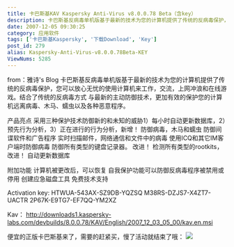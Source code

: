 ```yaml
---
title: 卡巴斯基KAV Kaspersky Anti-Virus v8.0.0.78 Beta（含key）
description: 卡巴斯基反病毒单机版基于最新的技术为您的计算机提供了传统的反病毒保护，您可以放心无忧的使用计算机来工作，交流，上网冲浪和在线游戏。结合了传统的反病毒方式与最新的主动防御技术，更加有效的保护您的计算机远离病毒、木马、蠕虫以及各种恶意程序。产品亮点采用三种保护技术防御新的和未知的威胁1）每小时自动更新数据库，2）预先行为分析，3）正在进行的行为分析，新增！防御病毒，木马和蠕虫防御间谍软件和广告程序
date: 2007-12-05 09:30:25
category: 应用软件
tags: ['卡巴斯基Kaspersky', '下载Download', 'Key']
post_id: 279
alias: Kaspersky-Anti-Virus-v8.0.0.78Beta-KEY
ViewNums: 5285
---
```

from：雅诗's Blog 卡巴斯基反病毒单机版基于最新的技术为您的计算机提供了传统的反病毒保护，您可以放心无忧的使用计算机来工作，交流，上网冲浪和在线游戏。结合了传统的反病毒方式 与最新的主动防御技术，更加有效的保护您的计算机远离病毒、木马、蠕虫以及各种恶意程序。

产品亮点
采用三种保护技术防御新的和未知的威胁1）每小时自动更新数据库，2）预先行为分析，3）正在进行的行为分析，新增！
防御病毒，木马和蠕虫
防御间谍软件和广告程序
实时扫描邮件，网络通信和文件中的病毒
使用ICQ和其它IM客户端时防御病毒
防御所有类型的键盘记录器。 改进！
检测所有类型的rootkits，改进！
自动更新数据库

附加功能
计算机被更改后，可以恢复
自我保护功能可以防御反病毒程序被禁用或停用
创建应急磁盘工具
免费技术支持

Activation key:
HTWUA-543AX-SZ9DB-YQZSQ
M38RS-DZJS7-X4ZT7-UACTR
2P67K-E9TG7-EF7QQ-YM2XZ

Kav：
<http://downloads1.kaspersky-labs.com/devbuilds/8.0.0.78/KAV/English/2007_12_03_05_00/kav.en.msi>

便宜的正版卡巴斯基来了，需要的赶紧买，慢了活动就结束了哦：
[![](http://file.chanet.com.cn/image.cgi?a=73348&d=99391&u=&e=)](http://count.chanet.com.cn/click.cgi?a=73348&d=99391&u=&e=)

